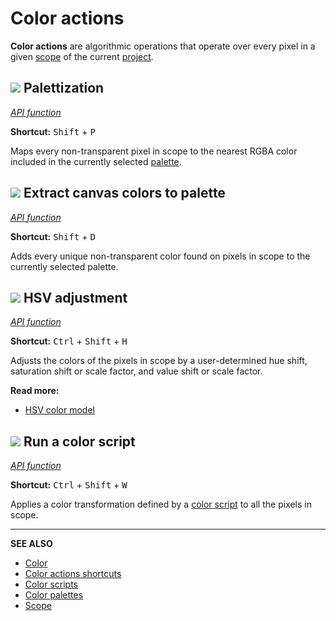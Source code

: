 # Color actions

**Color actions** are algorithmic operations that operate over every pixel in a given [scope](./scope.md) of the current [project](./project.md).

## ![](https://raw.githubusercontent.com/jbunke/stipple-effect/master/res/icons/palettize.png) Palettization

[*API function*](../api/project.md#palettize)

**Shortcut:** <kbd>Shift</kbd> + <kbd>P</kbd>

Maps every non-transparent pixel in scope to the nearest RGBA color included in the currently selected [palette](./palette.md).

## ![](https://raw.githubusercontent.com/jbunke/stipple-effect/master/res/icons/contents_to_palette.png) Extract canvas colors to palette

[*API function*](../api/project.md#extract_to_pal)

**Shortcut:** <kbd>Shift</kbd> + <kbd>D</kbd>

Adds every unique non-transparent color found on pixels in scope to the currently selected palette.

## ![](https://raw.githubusercontent.com/jbunke/stipple-effect/master/res/icons/hsv_shift.png) HSV adjustment

[*API function*](../api/project.md#hsv_shift)

**Shortcut:** <kbd>Ctrl</kbd> + <kbd>Shift</kbd> + <kbd>H</kbd>

Adjusts the colors of the pixels in scope by a user-determined hue shift, saturation shift or scale factor, and value shift or scale factor.

**Read more:**

* [HSV color model](./color.md#hsv)

## ![](https://raw.githubusercontent.com/jbunke/stipple-effect/master/res/icons/color_script.png) Run a color script

[*API function*](../api/project.md#color_script)

**Shortcut:** <kbd>Ctrl</kbd> + <kbd>Shift</kbd> + <kbd>W</kbd>

Applies a color transformation defined by a [color script](./color-scripts.md) to all the pixels in scope.

---

**SEE ALSO**

* [Color](./color.md)
* [Color actions shortcuts](./shortcuts.md#color-actions)
* [Color scripts](./color-scripts.md)
* [Color palettes](./palette.md)
* [Scope](./scope.md)
